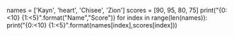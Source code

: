 names = ['Kayn', 'heart', 'Chisee', 'Zion']
scores = [90, 95, 80, 75]
print("{0:<10} {1:<5}".format("Name","Score"))
for index in range(len(names)):  
    print("{0:<10} {1:<5}".format(names[index],scores[index]))